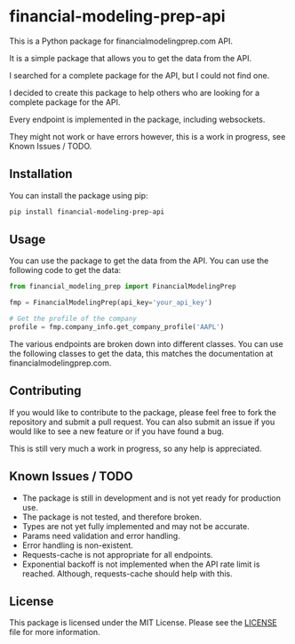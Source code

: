 financial-modeling-prep-api
===========================

This is a Python package for financialmodelingprep.com API.

It is a simple package that allows you to get the data from the API.

I searched for a complete package for the API, but I could not find one.

I decided to create this package to help others who are looking for a complete package for the API.

Every endpoint is implemented in the package, including websockets.

They might not work or have errors however, this is a work in progress, see Known Issues / TODO.

## Installation

You can install the package using pip:

```bash
pip install financial-modeling-prep-api
```

## Usage

You can use the package to get the data from the API. You can use the following code to get the data:

```python
from financial_modeling_prep import FinancialModelingPrep

fmp = FinancialModelingPrep(api_key='your_api_key')

# Get the profile of the company
profile = fmp.company_info.get_company_profile('AAPL')
```

The various endpoints are broken down into different classes. You can use the following classes to get the data, this matches the documentation at financialmodelingprep.com.


Contributing
------------

If you would like to contribute to the package, please feel free to fork the repository and submit a pull request. You can also submit an issue if you would like to see a new feature or if you have found a bug.

This is still very much a work in progress, so any help is appreciated.

Known Issues / TODO
-------------------
- The package is still in development and is not yet ready for production use.
- The package is not tested, and therefore broken.
- Types are not yet fully implemented and may not be accurate.
- Params need validation and error handling.
- Error handling is non-existent.
- Requests-cache is not appropriate for all endpoints.
- Exponential backoff is not implemented when the API rate limit is reached. Although, requests-cache should help with this.


## License

This package is licensed under the MIT License. Please see the [LICENSE](LICENSE) file for more information.
